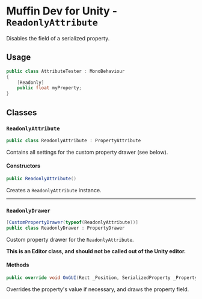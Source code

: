 # Muffin Dev for Unity - `ReadonlyAttribute`

Disables the field of a serialized property.

## Usage

```cs
public class AttributeTester : MonoBehaviour
{
    [Readonly]
    public float myProperty;
}
```

## Classes

### `ReadonlyAttribute`

```cs
public class ReadonlyAttribute : PropertyAttribute
```

Contains all settings for the custom property drawer (see below).

#### Constructors

```cs
public ReadonlyAttribute()
```

Creates a `ReadonlyAttribute` instance.

---

### `ReadonlyDrawer`

```cs
[CustomPropertyDrawer(typeof(ReadonlyAttribute))]
public class ReadonlyDrawer : PropertyDrawer
```

Custom property drawer for the `ReadonlyAttribute`.

**This is an Editor class, and should not be called out of the Unity editor.**

#### Methods

```cs
public override void OnGUI(Rect _Position, SerializedProperty _Property, GUIContent _Label)
```

Overrides the property's value if necessary, and draws the property field.